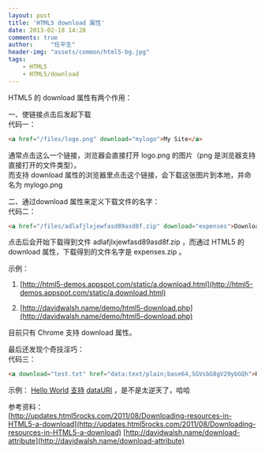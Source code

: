 ```yaml
---
layout: post
title: 'HTML5 download 属性'
date: 2013-02-18 14:28
comments: true
author:     "任平生"
header-img: "assets/common/html5-bg.jpg"
tags:
    - HTML5
    - HTML5/download
---
```

HTML5 的 download 属性有两个作用：  
  
一、使链接点击后发起下载  
代码一：  

```html
<a href="/files/logo.png" download="mylogo">My Site</a>	
```

通常点击这么一个链接，浏览器会直接打开 logo.png 的图片（png 是浏览器支持直接打开的文件类型）。  
而支持 download 属性的浏览器里点击这个链接，会下载这张图片到本地，并命名为 mylogo.png  
  
  
二、通过download 属性来定义下载文件的名字：  
代码二：  

```html
<a href="/files/adlafjlxjewfasd89asd8f.zip" download="expenses">Download Zip</a> 
```

点击后会开始下载得到文件 adlafjlxjewfasd89asd8f.zip ，而通过 HTML5 的 download 属性，下载得到的文件名字是 expenses.zip 。  
  
示例：  

1. [http://html5-demos.appspot.com/static/a.download.html](http://html5-demos.appspot.com/static/a.download.html)

2. [http://davidwalsh.name/demo/html5-download.php](http://davidwalsh.name/demo/html5-download.php)
  
目前只有 Chrome 支持 download 属性。  
       
  
最后还发现个奇技淫巧：  
代码三：  
```html
<a download="test.txt" href="data:text/plain;base64,SGVsbG8gV29ybGQh">Hello World</a>
```

示例： [Hello World](data:text/plain;base64,SGVsbG8gV29ybGQh) 
[支持](http://javascript-reverse.tumblr.com/post/37056936789/html5-download-attribute#dsq-comment-body-726105808)  [dataURI](http://jsfiddle.net/MNFes/) ，是不是太逆天了，哈哈


参考资料：  
[http://updates.html5rocks.com/2011/08/Downloading-resources-in-HTML5-a-download](http://updates.html5rocks.com/2011/08/Downloading-resources-in-HTML5-a-download) 
[http://davidwalsh.name/download-attribute](http://davidwalsh.name/download-attribute)